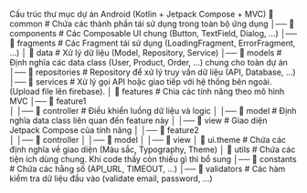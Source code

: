 Cấu trúc thư mục dự án Android (Kotlin + Jetpack Compose + MVC)
📂 common          # Chứa các thành phần tái sử dụng trong toàn bộ ứng dụng
│── 📂 components  # Các Composable UI chung (Button, TextField, Dialog, ...)
│── 📂 fragments   # Các Fragment tái sử dụng (LoadingFragment, ErrorFragment, ...)
│
📂 data            # Xử lý dữ liệu (Model, Repository, Service)
│── 📂 models      # Định nghĩa các data class (User, Product, Order, ...) chung cho toàn dự án
│── 📂 repositories # Repository để xử lý truy vấn dữ liệu (API, Database, ...)
│── 📂 services    # Xử lý gọi API hoặc giao tiếp với hệ thống bên ngoài. (Upload file lên firebase).
│
📂 features        # Chia các tính năng theo mô hình MVC
│── 📂 feature1    
│   │── 📂 controller # Điều khiển luồng dữ liệu và logic
│   │── 📂 model      # Định nghĩa data class liên quan đến feature này
│   │── 📂 view       # Giao diện Jetpack Compose của tính năng
│
│── 📂 feature2    
│   │── 📂 controller
│   │── 📂 model
│   │── 📂 view
│
📂 ui.theme        # Chứa các định nghĩa về giao diện (Màu sắc, Typography, Theme)
│
📂 utils           # Chứa các tiện ích dùng chung. Khi code thấy còn thiếu gì thì bổ sung
│── 📂 constants   # Chứa các hằng số (API_URL, TIMEOUT, ...)
│── 📂 validators  # Các hàm kiểm tra dữ liệu đầu vào (validate email, password, ...)

